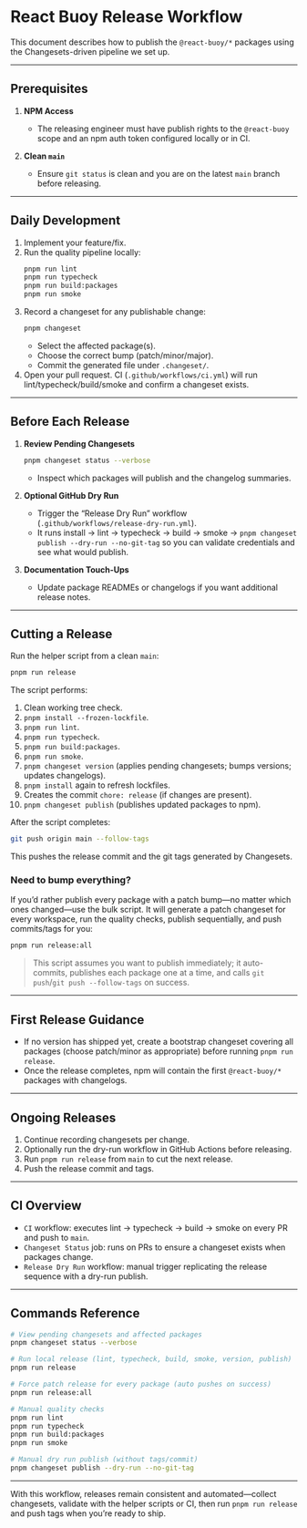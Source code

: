 # React Buoy Release Workflow

This document describes how to publish the `@react-buoy/*` packages using the Changesets-driven pipeline we set up.

---

## Prerequisites

1. **NPM Access**
   - The releasing engineer must have publish rights to the `@react-buoy` scope and an npm auth token configured locally or in CI.

2. **Clean `main`**
   - Ensure `git status` is clean and you are on the latest `main` branch before releasing.

---

## Daily Development

1. Implement your feature/fix.
2. Run the quality pipeline locally:
   ```bash
   pnpm run lint
   pnpm run typecheck
   pnpm run build:packages
   pnpm run smoke
   ```
3. Record a changeset for any publishable change:
   ```bash
   pnpm changeset
   ```
   - Select the affected package(s).
   - Choose the correct bump (patch/minor/major).
   - Commit the generated file under `.changeset/`.
4. Open your pull request. CI (`.github/workflows/ci.yml`) will run lint/typecheck/build/smoke and confirm a changeset exists.

---

## Before Each Release

1. **Review Pending Changesets**
   ```bash
   pnpm changeset status --verbose
   ```
   - Inspect which packages will publish and the changelog summaries.

2. **Optional GitHub Dry Run**
   - Trigger the “Release Dry Run” workflow (`.github/workflows/release-dry-run.yml`).
   - It runs install → lint → typecheck → build → smoke → `pnpm changeset publish --dry-run --no-git-tag` so you can validate credentials and see what would publish.

3. **Documentation Touch-Ups**
   - Update package READMEs or changelogs if you want additional release notes.

---

## Cutting a Release

Run the helper script from a clean `main`:
```bash
pnpm run release
```
The script performs:
1. Clean working tree check.
2. `pnpm install --frozen-lockfile`.
3. `pnpm run lint`.
4. `pnpm run typecheck`.
5. `pnpm run build:packages`.
6. `pnpm run smoke`.
7. `pnpm changeset version` (applies pending changesets; bumps versions; updates changelogs).
8. `pnpm install` again to refresh lockfiles.
9. Creates the commit `chore: release` (if changes are present).
10. `pnpm changeset publish` (publishes updated packages to npm).

After the script completes:
```bash
git push origin main --follow-tags
```
This pushes the release commit and the git tags generated by Changesets.

### Need to bump everything?

If you’d rather publish every package with a patch bump—no matter which ones changed—use the bulk script. It will generate a patch changeset for every workspace, run the quality checks, publish sequentially, and push commits/tags for you:
```bash
pnpm run release:all
```
> This script assumes you want to publish immediately; it auto-commits, publishes each package one at a time, and calls `git push`/`git push --follow-tags` on success.

---

## First Release Guidance

- If no version has shipped yet, create a bootstrap changeset covering all packages (choose patch/minor as appropriate) before running `pnpm run release`.
- Once the release completes, npm will contain the first `@react-buoy/*` packages with changelogs.

---

## Ongoing Releases

1. Continue recording changesets per change.
2. Optionally run the dry-run workflow in GitHub Actions before releasing.
3. Run `pnpm run release` from `main` to cut the next release.
4. Push the release commit and tags.

---

## CI Overview

- `CI` workflow: executes lint → typecheck → build → smoke on every PR and push to `main`.
- `Changeset Status` job: runs on PRs to ensure a changeset exists when packages change.
- `Release Dry Run` workflow: manual trigger replicating the release sequence with a dry-run publish.

---

## Commands Reference

```bash
# View pending changesets and affected packages
pnpm changeset status --verbose

# Run local release (lint, typecheck, build, smoke, version, publish)
pnpm run release

# Force patch release for every package (auto pushes on success)
pnpm run release:all

# Manual quality checks
pnpm run lint
pnpm run typecheck
pnpm run build:packages
pnpm run smoke

# Manual dry run publish (without tags/commit)
pnpm changeset publish --dry-run --no-git-tag
```

---

With this workflow, releases remain consistent and automated—collect changesets, validate with the helper scripts or CI, then run `pnpm run release` and push tags when you’re ready to ship.
